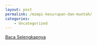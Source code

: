 ```yaml
---
layout: post
permalink: /mimpi-kesurupan-dan-muntah/
categories:
    - Uncategorized
---
```


[Baca Selengkapnya](/08)